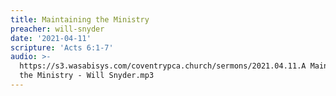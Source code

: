 ```yaml
---
title: Maintaining the Ministry
preacher: will-snyder
date: '2021-04-11'
scripture: 'Acts 6:1-7'
audio: >-
  https://s3.wasabisys.com/coventrypca.church/sermons/2021.04.11.A Maintaining
  the Ministry - Will Snyder.mp3
---
```

